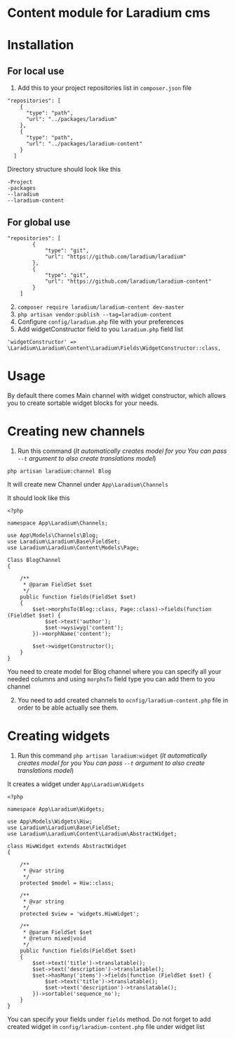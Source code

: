 # Content module for Laradium cms

# Installation

## For local use

1. Add this to your project repositories list in `composer.json` file

```
"repositories": [
    {
      "type": "path",
      "url": "../packages/laradium"
    },
    {
      "type": "path",
      "url": "../packages/laradium-content"
    }
  ]
```

Directory structure should look like this

```
-Project
-packages
--laradium
--laradium-content
```

## For global use

```
"repositories": [
        {
            "type": "git",
            "url": "https://github.com/laradium/laradium"
        },
        {
            "type": "git",
            "url": "https://github.com/laradium/laradium-content"
        }
    ]
```

2. ```composer require laradium/laradium-content dev-master```
3. ```php artisan vendor:publish --tag=laradium-content```
4. Configure `config/laradium.php` file with your preferences
5. Add widgetConstructor field to you `laradium.php` field list
```
'widgetConstructor' => \Laradium\Laradium\Content\Laradium\Fields\WidgetConstructor::class,
```

# Usage
By default there comes Main channel with widget constructor, which allows you to create sortable widget blocks for your needs.

# Creating new channels
1. Run this command (_It automatically creates model for you You can pass `--t` argument to also create translations model_)

```
php artisan laradium:channel Blog
```


It will create new Channel under `App\Laradium\Channels`

It should look like this

```
<?php

namespace App\Laradium\Channels;

use App\Models\Channels\Blog;
use Laradium\Laradium\Base\FieldSet;
use Laradium\Laradium\Content\Models\Page;

Class BlogChannel
{

    /**
     * @param FieldSet $set
     */
    public function fields(FieldSet $set)
    {
        $set->morphsTo(Blog::class, Page::class)->fields(function (FieldSet $set) {
            $set->text('author');
            $set->wysiwyg('content');
        })->morphName('content');

        $set->widgetConstructor();
    }
}
```

You need to create model for Blog channel where you can specify all your needed columns and using `morphsTo` field type you can add them to you channel

2. You need to add created channels to `ocnfig/laradium-content.php` file in order to be able actually see them.

# Creating widgets

1. Run this command `php artisan laradium:widget` (_It automatically creates model for you You can pass `--t` argument to also create translations model_)


It creates a widget under `App\Laradium\Widgets`
```
<?php

namespace App\Laradium\Widgets;

use App\Models\Widgets\Hiw;
use Laradium\Laradium\Base\FieldSet;
use Laradium\Laradium\Content\Laradium\AbstractWidget;

class HiwWidget extends AbstractWidget
{

    /**
     * @var string
     */
    protected $model = Hiw::class;

    /**
     * @var string
     */
    protected $view = 'widgets.HiwWidget';

    /**
     * @param FieldSet $set
     * @return mixed|void
     */
    public function fields(FieldSet $set)
    {
        $set->text('title')->translatable();
        $set->text('description')->translatable();
        $set->hasMany('items')->fields(function (FieldSet $set) {
            $set->text('title')->translatable();
            $set->text('description')->translatable();
        })->sortable('sequence_no');
    }
}
```

You can specify your fields under `fields` method.
Do not forget to add created widget in `config/laradium-content.php` file under widget list
